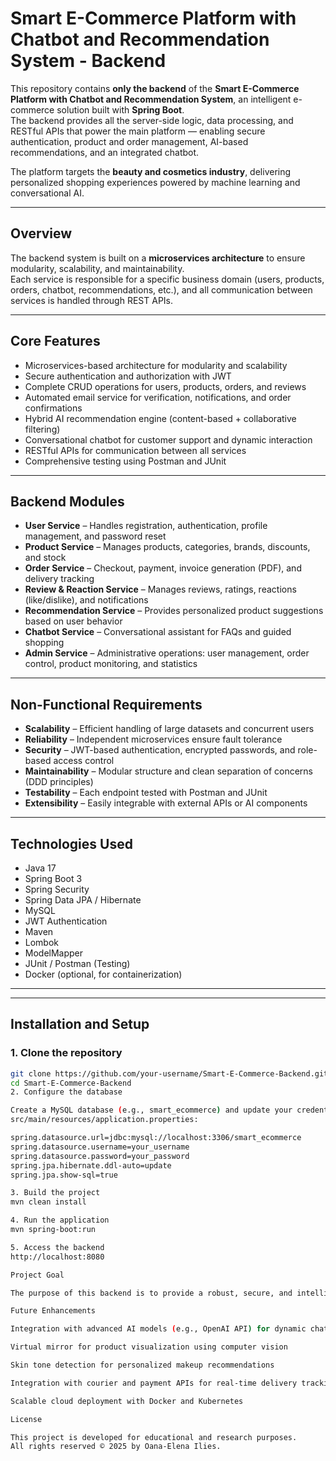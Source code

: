 # Smart E-Commerce Platform with Chatbot and Recommendation System - Backend

This repository contains **only the backend** of the **Smart E-Commerce Platform with Chatbot and Recommendation System**, an intelligent e-commerce solution built with **Spring Boot**.  
The backend provides all the server-side logic, data processing, and RESTful APIs that power the main platform — enabling secure authentication, product and order management, AI-based recommendations, and an integrated chatbot.

The platform targets the **beauty and cosmetics industry**, delivering personalized shopping experiences powered by machine learning and conversational AI.

---

## Overview

The backend system is built on a **microservices architecture** to ensure modularity, scalability, and maintainability.  
Each service is responsible for a specific business domain (users, products, orders, chatbot, recommendations, etc.), and all communication between services is handled through REST APIs.

---

## Core Features

- Microservices-based architecture for modularity and scalability  
- Secure authentication and authorization with JWT  
- Complete CRUD operations for users, products, orders, and reviews  
- Automated email service for verification, notifications, and order confirmations  
- Hybrid AI recommendation engine (content-based + collaborative filtering)  
- Conversational chatbot for customer support and dynamic interaction  
- RESTful APIs for communication between all services  
- Comprehensive testing using Postman and JUnit  

---

## Backend Modules

- **User Service** – Handles registration, authentication, profile management, and password reset  
- **Product Service** – Manages products, categories, brands, discounts, and stock  
- **Order Service** – Checkout, payment, invoice generation (PDF), and delivery tracking  
- **Review & Reaction Service** – Manages reviews, ratings, reactions (like/dislike), and notifications  
- **Recommendation Service** – Provides personalized product suggestions based on user behavior  
- **Chatbot Service** – Conversational assistant for FAQs and guided shopping  
- **Admin Service** – Administrative operations: user management, order control, product monitoring, and statistics  

---

## Non-Functional Requirements

- **Scalability** – Efficient handling of large datasets and concurrent users  
- **Reliability** – Independent microservices ensure fault tolerance  
- **Security** – JWT-based authentication, encrypted passwords, and role-based access control  
- **Maintainability** – Modular structure and clean separation of concerns (DDD principles)  
- **Testability** – Each endpoint tested with Postman and JUnit  
- **Extensibility** – Easily integrable with external APIs or AI components  

---

## Technologies Used

- Java 17  
- Spring Boot 3  
- Spring Security  
- Spring Data JPA / Hibernate  
- MySQL  
- JWT Authentication  
- Maven  
- Lombok  
- ModelMapper  
- JUnit / Postman (Testing)  
- Docker (optional, for containerization)  

---


---

## Installation and Setup

### 1. Clone the repository
```bash
git clone https://github.com/your-username/Smart-E-Commerce-Backend.git
cd Smart-E-Commerce-Backend
2. Configure the database

Create a MySQL database (e.g., smart_ecommerce) and update your credentials in
src/main/resources/application.properties:

spring.datasource.url=jdbc:mysql://localhost:3306/smart_ecommerce
spring.datasource.username=your_username
spring.datasource.password=your_password
spring.jpa.hibernate.ddl-auto=update
spring.jpa.show-sql=true

3. Build the project
mvn clean install

4. Run the application
mvn spring-boot:run

5. Access the backend
http://localhost:8080

Project Goal

The purpose of this backend is to provide a robust, secure, and intelligent infrastructure for a next-generation e-commerce platform that merges the efficiency of online shopping with AI-powered personalization and conversational interaction.

Future Enhancements

Integration with advanced AI models (e.g., OpenAI API) for dynamic chatbot responses

Virtual mirror for product visualization using computer vision

Skin tone detection for personalized makeup recommendations

Integration with courier and payment APIs for real-time delivery tracking

Scalable cloud deployment with Docker and Kubernetes

License

This project is developed for educational and research purposes.
All rights reserved © 2025 by Oana-Elena Ilies.

